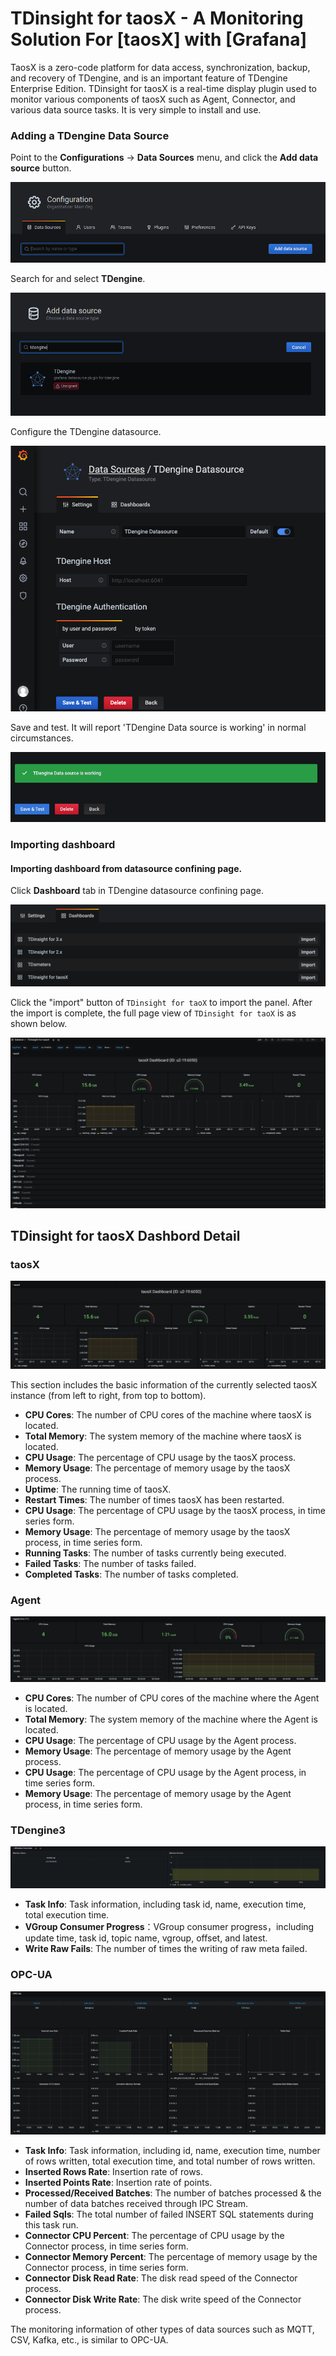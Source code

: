 # TDinsight for taosX - A Monitoring Solution For [taosX] with [Grafana]

TaosX is a zero-code platform for data access, synchronization, backup, and recovery of TDengine, and is an important feature of TDengine Enterprise Edition. 
TDinsight for taosX is a real-time display plugin used to monitor various components of taosX such as Agent, Connector, and various data source tasks. It is very simple to install and use.

### Adding a TDengine Data Source

Point to the **Configurations** -> **Data Sources** menu, and click the **Add data source** button.

![add datasource](../../assets/howto-add-datasource-button.png)

Search for and select **TDengine**.

![add datasource](../../assets/howto-add-datasource-tdengine.png)

Configure the TDengine datasource.

![datasource config](../../assets/howto-add-datasource.png)

Save and test. It will report 'TDengine Data source is working' in normal circumstances.

![datasource testing](../../assets/howto-add-datasource-test.png)

### Importing dashboard

#### Importing dashboard from datasource confining page.

Click **Dashboard** tab in TDengine datasource confining page.

![import dashboard and config](../../assets/taosX-import.png)

Click the "import" button of `TDinsight for taoX` to import the panel. 
After the import is complete, the full page view of `TDinsight for taoX` is as shown below.

![dashboard](../../assets/TDinsight-taosX-full.png)


## TDinsight for taosX Dashbord Detail

### taosX

![taosx-overview](../../assets/taosX-main.png)

This section includes the basic information of the currently selected taosX instance (from left to right, from top to bottom).

- **CPU Cores**: The number of CPU cores of the machine where taosX is located.
- **Total Memory**: The system memory of the machine where taosX is located.
- **CPU Usage**: The percentage of CPU usage by the taosX process.
- **Memory Usage**: The percentage of memory usage by the taosX process.
- **Uptime**: The running time of taosX.
- **Restart Times**: The number of times taosX has been restarted.
- **CPU Usage**: The percentage of CPU usage by the taosX process, in time series form.
- **Memory Usage**: The percentage of memory usage by the taosX process, in time series form.
- **Running Tasks**: The number of tasks currently being executed.
- **Failed Tasks**: The number of tasks failed.
- **Completed Tasks**: The number of tasks completed.

### Agent

![taosx-agent](../../assets/taosX-Agent.png)

- **CPU Cores**: The number of CPU cores of the machine where the Agent is located.
- **Total Memory**: The system memory of the machine where the Agent is located.
- **CPU Usage**: The percentage of CPU usage by the Agent process.
- **Memory Usage**: The percentage of memory usage by the Agent process.
- **CPU Usage**: The percentage of CPU usage by the Agent process, in time series form.
- **Memory Usage**: The percentage of memory usage by the Agent process, in time series form.

### TDengine3

![tdinsight-mnodes-overview](../../assets/TDinsightV3-3-mnodes.png)

-  **Task Info**: Task information, including task id, name, execution time, total execution time.
-  **VGroup Consumer Progress**：VGroup consumer progress，including update time, task id, topic name, vgroup, offset, and latest.
-  **Write Raw Fails**: The number of times the writing of raw meta failed.

### OPC-UA

![tdinsight-mnodes-overview](../../assets/taosX-opcua.png)

- **Task Info**: Task information, including id, name, execution time, number of rows written, total execution time, and total number of rows written.
- **Inserted Rows Rate**: Insertion rate of rows.
- **Inserted Points Rate**: Insertion rate of points.
- **Processed/Received Batches**: The number of batches processed & the number of data batches received through IPC Stream.
- **Failed Sqls**: The total number of failed INSERT SQL statements during this task run.
- **Connector CPU Percent**: The percentage of CPU usage by the Connector process, in time series form.
- **Connector Memory Percent**: The percentage of memory usage by the Connector process, in time series form.
- **Connector Disk Read Rate**: The disk read speed of the Connector process.
- **Connector Disk Write Rate**: The disk write speed of the Connector process.

The monitoring information of other types of data sources such as MQTT, CSV, Kafka, etc., is similar to OPC-UA.
